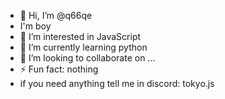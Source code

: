 - 👋 Hi, I’m @q66qe
- I'm boy
- 👀 I’m interested in JavaScript
- 🌱 I’m currently learning python
- 💞️ I’m looking to collaborate on ...
- ⚡ Fun fact: nothing
- if you need anything tell me in discord:  tokyo.js
